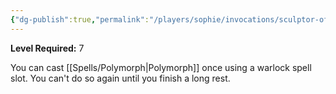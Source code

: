 ```yaml
---
{"dg-publish":true,"permalink":"/players/sophie/invocations/sculptor-of-flesh/"}
---
```


**Level Required:** 7  


You can cast [[Spells/Polymorph\|Polymorph]] once using a warlock spell slot. You can't do so again until you finish a long rest.